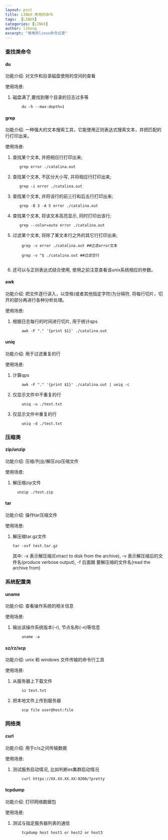```yaml
---
layout: post
title: LINUX-常用的命令
tags:  [LINUX]
categories: [LINUX]
author: liheng
excerpt: "常用的linux命令记录"
---
```

### 查找类命令

#### du

功能介绍: 对文件和目录磁盘使用的空间的查看

使用场景:

1.  磁盘满了,要找到哪个目录的日志过多等

    ```
        du -h --max-depth=1
    ```

#### grep

功能介绍: 一种强大的文本搜索工具，它能使用正则表达式搜索文本，并把匹配的行打印出来。

使用场景:

1.  查找某个文本, 并把相应行打印出来;

    ```
       grep error ./catalina.out
    ```

2.  查找某个文本, 不区分大小写, 并将相应行打印出来;

    ```
       grep -i error ./catalina.out
    ```

3.  查找某个文本, 并将该行的前三行和后五行打印出来;

    ```
       grep -B 3 -A 5 error ./catalina.out 
    ```

4.  查找某个文本, 将该文本高亮显示, 同时打印出该行;

    ```
       grep --color=auto error ./catalina.out
    ```

5.  过滤某个文本, 将除了某文本行之外的其它行打印出来;

    ```
        grep -v error ./catalina.out ##过滤error文本
        
        grep -v ^$ ./catalina.out ##过滤空行
        
    ```

6.  还可以与正则表达式结合使用, 使用之前注意查看该unix系统相应的参数。

#### awk

功能介绍: 把文件逐行读入，以空格(或者其他指定字符)为分隔符, 将每行切片，切开的部分再进行各种分析处理。

使用场景:

1.  根据日志每行的时间进行切片, 用于统计qps

    ```
        awk -F "." '{print $1}' ./catalina.out
    ```

#### uniq

功能介绍: 用于过滤重复的行

使用场景:

1.  计算qps

    ```
        awk -F "." '{print $1}' ./catalina.out | uniq -c 
    ```

2.  仅显示文件中不重复的行

    ```
        uniq -u ./test.txt
    ```

3.  仅显示文件中重复的行

    ```
        uniq -d ./test.txt
    ```

### 压缩类

#### zip/unzip

功能介绍: 压缩/列出/解压zip压缩文件

使用场景: 

1.  解压缩zip文件

    ```
      unzip ./test.zip
    ```

#### tar

功能介绍: 操作tar压缩文件

使用场景:

1.  解压缩tar.gz文件

    ```
    tar -xvf test.tar.gz
    ```
    
    其中: -x 表示解压缩(Extract to disk from the archive), -v 表示解压缩后的文件名(produce verbose output), -f 后面跟
    要解压缩的文件名(read the archive from)
    
### 系统配置类

#### uname

功能介绍:
查看操作系统的相关信息

使用场景:

1.  输出该操作系统版本(-r), 节点名称(-n)等信息

    ```
        uname -a
    ```

#### sz/rz/scp

功能介绍: unix 和 windows 文件传输的命令行工具

使用场景:

1.  从服务器上下载文件

    ```
        sz test.txt
    ```

2.  把本地文件上传到服务器

    ```
        scp file user@host:file
    ```
    
### 网络类
    
#### curl

功能介绍: 用于c/s之间传输数据

使用场景:

1.  测试服务启动情况, 比如判断es集群启动情况

    ```
        curl https://XX.XX.XX.XX:9200/?pretty
    ```
    
#### tcpdump

功能介绍: 打印网络数据包

使用场景:

1. 测试与指定服务器列表的通信

    ```
        tcpdump host host1 or host2 or host3
    ```
    